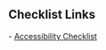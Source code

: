 <h2>Checklist Links</h2>
- <a href="https://accessibility.18f.gov/checklist/" target="_blank">Accessibility Checklist</a>
<br>
